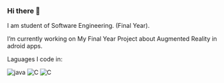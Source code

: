 ### Hi there 👋

I am student of Software Engineering. (Final Year).

I’m currently working on My Final Year Project about Augmented Reality in adroid apps.

Laguages I code in:



![java](https://user-images.githubusercontent.com/68163130/148258667-ba707fa0-2790-47d0-9fcd-00bb7497a88b.png)
![C](https://user-images.githubusercontent.com/68163130/148258675-e9e763d6-4c0d-4d6e-9f92-a46dfb49bc6a.jpg)
![C](https://user-images.githubusercontent.com/68163130/148258688-eabdccdc-58bb-4315-bfec-1aba3a60b657.jpg)


<!--
**mehran-abbas/mehran-abbas** is a ✨ _special_ ✨ repository because its `README.md` (this file) appears on your GitHub profile.

Here are some ideas to get you started:

-
- 👯 I’m looking to collaborate on ...
- 🤔 I’m looking for help with ...
- 💬 Ask me about ...
- 📫 How to reach me: ...
- 😄 Pronouns: ...
- ⚡ Fun fact: ...
-->
